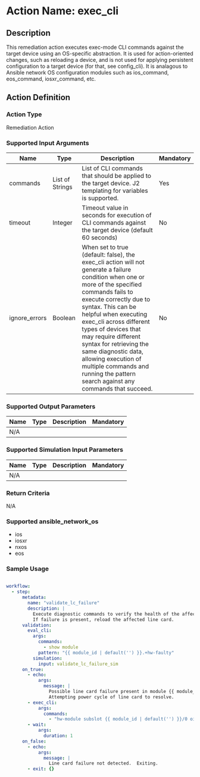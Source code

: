 # Action Name: exec_cli

## Description
This remediation action executes exec-mode CLI commands against the target device using an OS-specific abstraction.  It is used for action-oriented changes, such as reloading a device, and is not used for applying persistent configuration to a target device (for that, see config_cli).  It is analagous to Ansible network OS configuration modules such as ios_command, eos_command, iosxr_command, etc.  

## Action Definition

### Action Type
Remediation Action

### Supported Input Arguments

| Name | Type | Description | Mandatory |
|------|------|-------------|-----------|
| commands | List of Strings | List of CLI commands that should be applied to the target device. J2 templating for variables is supported. | Yes |
| timeout | Integer | Timeout value in seconds for execution of CLI commands against the target device (default 60 seconds) | No |
| ignore_errors | Boolean | When set to true (default: false), the exec_cli action will not generate a failure condition when one or more of the specified commands fails to execute correctly due to syntax.  This can be helpful when executing exec_cli across different types of devices that may require different syntax for retrieving the same diagnostic data, allowing execution of multiple commands and running the pattern search against any commands that succeed. | No |

### Supported Output Parameters

| Name | Type | Description | Mandatory |
|------|------|-------------|-----------|
| N/A |  |  |  |

### Supported Simulation Input Parameters

| Name | Type | Description | Mandatory |
|------|------|-------------|-----------|
| N/A |  |  |  |

### Return Criteria ###

N/A

### Supported ansible_network_os

- ios
- iosxr
- nxos
- eos

### Sample Usage

``` yaml

workflow:
  - step:
      metadata:
        name: "validate_lc_failure"
        description: |
          Execute diagnostic commands to verify the health of the affected line card.
          If failure is present, reload the affected line card.
      validation:
        eval_cli:
          args:
            commands:
              - show module
            pattern: "{{ module_id | default('') }}.+hw-faulty"
          simulation:
            input: validate_lc_failure_sim
      on_true:
        - echo: 
            args:
              message: |
                Possible line card failure present in module {{ module_id | default('') }}.
                Attempting power cycle of line card to resolve.
        - exec_cli:
            args:
              commands:
                - "hw-module subslot {{ module_id | default('') }}/0 oir power-cycle force"
        - wait:
            args:
              duration: 1
      on_false:
        - echo: 
            args:
              message: |
                Line card failure not detected.  Exiting.
        - exit: {}

```
